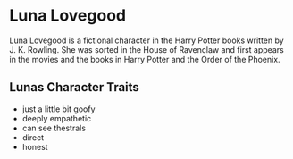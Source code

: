 # Luna Lovegood
Luna Lovegood is a fictional character in the Harry Potter books written by J. K. Rowling. She was sorted in the House of Ravenclaw and first appears in the movies and the books in Harry Potter and the Order of the Phoenix.
## Lunas Character Traits
* just a little bit goofy
* deeply empathetic
* can see thestrals
* direct
* honest